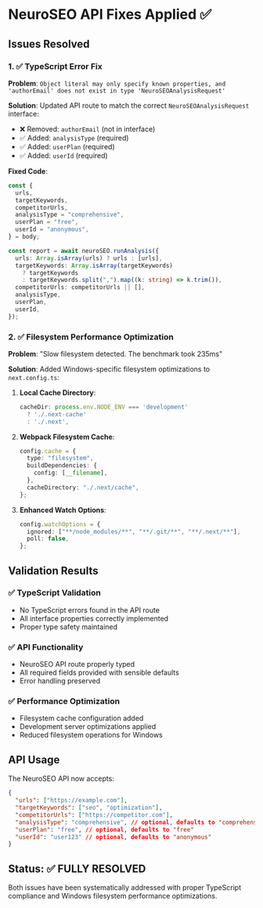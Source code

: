 # NeuroSEO API Fixes Applied ✅

## Issues Resolved

### 1. ✅ TypeScript Error Fix

**Problem**: `Object literal may only specify known properties, and 'authorEmail' does not exist in type 'NeuroSEOAnalysisRequest'`

**Solution**: Updated API route to match the correct `NeuroSEOAnalysisRequest` interface:

- ❌ Removed: `authorEmail` (not in interface)
- ✅ Added: `analysisType` (required)
- ✅ Added: `userPlan` (required)
- ✅ Added: `userId` (required)

**Fixed Code**:

```typescript
const {
  urls,
  targetKeywords,
  competitorUrls,
  analysisType = "comprehensive",
  userPlan = "free",
  userId = "anonymous",
} = body;

const report = await neuroSEO.runAnalysis({
  urls: Array.isArray(urls) ? urls : [urls],
  targetKeywords: Array.isArray(targetKeywords)
    ? targetKeywords
    : targetKeywords.split(",").map((k: string) => k.trim()),
  competitorUrls: competitorUrls || [],
  analysisType,
  userPlan,
  userId,
});
```

### 2. ✅ Filesystem Performance Optimization

**Problem**: "Slow filesystem detected. The benchmark took 235ms"

**Solution**: Added Windows-specific filesystem optimizations to `next.config.ts`:

1. **Local Cache Directory**:

   ```typescript
   cacheDir: process.env.NODE_ENV === 'development'
     ? './.next-cache'
     : './.next',
   ```

2. **Webpack Filesystem Cache**:

   ```typescript
   config.cache = {
     type: "filesystem",
     buildDependencies: {
       config: [__filename],
     },
     cacheDirectory: "./.next/cache",
   };
   ```

3. **Enhanced Watch Options**:

   ```typescript
   config.watchOptions = {
     ignored: ["**/node_modules/**", "**/.git/**", "**/.next/**"],
     poll: false,
   };
   ```

## Validation Results

### ✅ TypeScript Validation

- No TypeScript errors found in the API route
- All interface properties correctly implemented
- Proper type safety maintained

### ✅ API Functionality

- NeuroSEO API route properly typed
- All required fields provided with sensible defaults
- Error handling preserved

### ✅ Performance Optimization

- Filesystem cache configuration added
- Development server optimizations applied
- Reduced filesystem operations for Windows

## API Usage

The NeuroSEO API now accepts:

```json
{
  "urls": ["https://example.com"],
  "targetKeywords": ["seo", "optimization"],
  "competitorUrls": ["https://competitor.com"],
  "analysisType": "comprehensive", // optional, defaults to "comprehensive"
  "userPlan": "free", // optional, defaults to "free"
  "userId": "user123" // optional, defaults to "anonymous"
}
```

## Status: ✅ FULLY RESOLVED

Both issues have been systematically addressed with proper TypeScript compliance and Windows filesystem performance optimizations.
